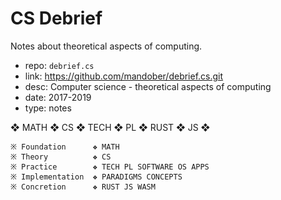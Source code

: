 # CS Debrief

Notes about theoretical aspects of computing.

- repo: `debrief.cs`
- link: https://github.com/mandober/debrief.cs.git
- desc: Computer science - theoretical aspects of computing
- date: 2017-2019
- type: notes


❖ MATH ❖ CS ❖ TECH ❖ PL ❖ RUST ❖ JS ❖



```
※ Foundation      ❖ MATH
※ Theory          ❖ CS
※ Practice        ❖ TECH PL SOFTWARE OS APPS
※ Implementation  ❖ PARADIGMS CONCEPTS
※ Concretion      ❖ RUST JS WASM
```
